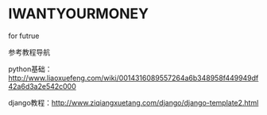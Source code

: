 # IWANTYOURMONEY
for futrue


参考教程导航

python基础：http://www.liaoxuefeng.com/wiki/0014316089557264a6b348958f449949df42a6d3a2e542c000

django教程：http://www.ziqiangxuetang.com/django/django-template2.html
